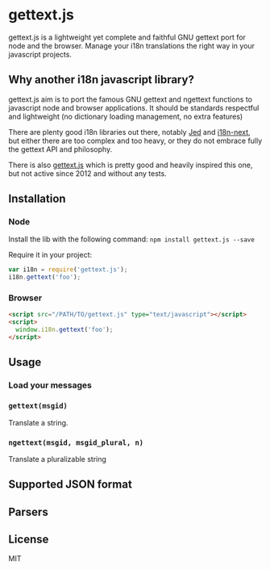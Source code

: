 # gettext.js

gettext.js is a lightweight yet complete and faithful GNU gettext port for
node and the browser. Manage your i18n translations the right way in your
javascript projects.


## Why another i18n javascript library?

gettext.js aim is to port the famous GNU gettext and ngettext functions to
javascript node and browser applications.
It should be standards respectful and lightweight (no dictionary loading
management, no extra features)

There are plenty good i18n libraries out there, notably
[Jed](https://github.com/SlexAxton/Jed) and [i18n-next](http://i18next.com/),
but either there are too complex and too heavy, or they do not embrace fully the
gettext API and philosophy.

There is also [gettext.js](https://github.com/Orange-OpenSource/gettext.js)
which is pretty good and heavily inspired this one, but not active since 2012
and without any tests.


## Installation

### Node

Install the lib with the following command: `npm install gettext.js --save`

Require it in your project:

```javascript
var i18n = require('gettext.js');
i18n.gettext('foo');
```

### Browser

```html
<script src="/PATH/TO/gettext.js" type="text/javascript"></script>
<script>
  window.i18n.gettext('foo');
</script>
```

## Usage

### Load your messages

### `gettext(msgid)`

Translate a string.

### `ngettext(msgid, msgid_plural, n)`

Translate a pluralizable string

## Supported JSON format

## Parsers

## License

MIT
